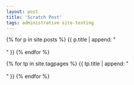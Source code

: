 ```yaml
---
layout: post
title: 'Scratch Post'
tags: administrative site-testing
---
```


{% for p in site.posts %}
  {{ p.title | append: "<br><br>" }}
{% endfor %}

{% for tp in site.tagpages %}
  {{ tp.title | append: "<br><br>" }}
{% endfor %}


